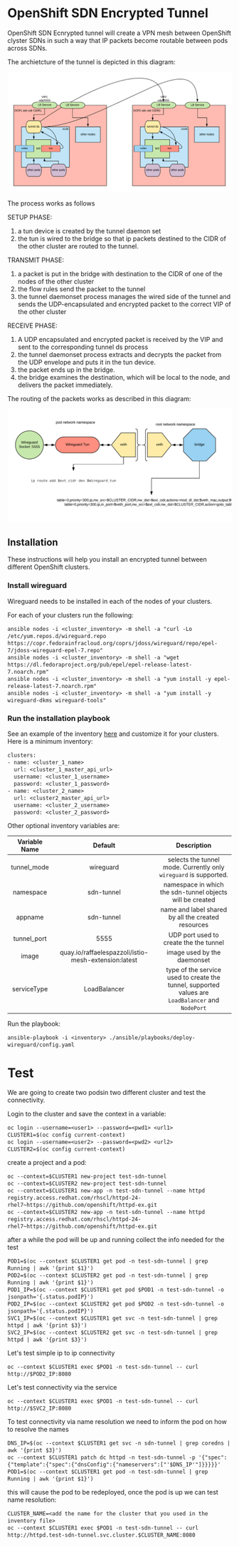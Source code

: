 # OpenShift SDN Encrypted Tunnel

OpenShift SDN Ecnrypted tunnel will create a VPN mesh between OpenShift clyster SDNs in such a way that IP packets become routable between pods across SDNs.

The archietcture of the tunnel is depicted in this diagram:

![vpn mesh](./media/VPNMesh.png)

The process works as follows

SETUP PHASE:

1. a tun device is created by the tunnel daemon set 
2. the tun is wired to the bridge so that ip packets destined to the CIDR of the other cluster are routed to the tunnel. 

TRANSMIT PHASE:

1. a packet is put in the bridge with destination to the CIDR of one of the nodes of the other cluster
2. the flow rules send the packet to the tunnel
3. the tunnel daemonset process manages the wired side of the tunnel and sends the UDP-encapsulated and encrypted packet to the correct VIP of the other cluster

RECEIVE PHASE:
 
1. A UDP encapsulated and encrypted packet is received by the VIP and sent to the corresponding tunnel ds process 
2. the tunnel daemonset process extracts and decrypts the packet from the UDP envelope and puts it in the tun device. 
3. the packet ends up in the bridge. 
4. the bridge examines the destination, which will be local to the node, and delivers the packet immediately. 


The routing of the packets works as described in this diagram:

![routing](./media/routing.png)

## Installation

These instructions will help you install an encrypted tunnel between different OpenShift clusters.

### Install wireguard

Wireguard needs to be installed in each of the nodes of your clusters.

For each of your clusters run the following:

```
ansible nodes -i <cluster_inventory> -m shell -a "curl -Lo /etc/yum.repos.d/wireguard.repo https://copr.fedorainfracloud.org/coprs/jdoss/wireguard/repo/epel-7/jdoss-wireguard-epel-7.repo"
ansible nodes -i <cluster_inventory> -m shell -a "wget https://dl.fedoraproject.org/pub/epel/epel-release-latest-7.noarch.rpm"
ansible nodes -i <cluster_inventory> -m shell -a "yum install -y epel-release-latest-7.noarch.rpm"
ansible nodes -i <cluster_inventory> -m shell -a "yum install -y wireguard-dkms wireguard-tools"

```

### Run the installation playbook

See an example of the inventory [here](./ansible/inventory) and customize it for your clusters.
Here is a minimum inventory:
```
clusters:
- name: <cluster_1_name>
  url: <cluster_1_master_api_url>
  username: <cluster_1_username>
  password: <cluster_1_password>  
- name: <cluster_2_name>
  url: <cluster2_master_api_url>
  username: <cluster_2_username>
  password: <cluster_2_password> 
```
Other optional inventory variables are:

| Variable Name  | Default  | Description  |
|:-:|:-:|:-:|
| tunnel_mode  | wireguard  | selects the tunnel mode. Currently only `wireguard` is supported.  |
| namespace  | sdn-tunnel  | namespace in which the sdn-tunnel objects will be created  |
| appname  | sdn-tunnel  | name and label shared by all the created resources  |
| tunnel_port  | 5555  | UDP port used to create the the tunnel  |
| image  | quay.io/raffaelespazzoli/istio-mesh-extension:latest  | image used by the daemonset  |
| serviceType | LoadBalancer | type of the service used to create the tunnel, supported values are `LoadBalancer` and `NodePort` |


Run the playbook:
```
ansible-playbook -i <inventory> ./ansible/playbooks/deploy-wireguard/config.yaml
```

# Test

We are going to create two podsin two different cluster and test the connectivity.

Login to the cluster and save the context in a variable:
```
oc login --username=<user1> --password=<pwd1> <url1>
CLUSTER1=$(oc config current-context)
oc login --username=<user2> --password=<pwd2> <url2>
CLUSTER2=$(oc config current-context)
```

create a project and a pod:
```
oc --context=$CLUSTER1 new-project test-sdn-tunnel
oc --context=$CLUSTER2 new-project test-sdn-tunnel
oc --context=$CLUSTER1 new-app -n test-sdn-tunnel --name httpd registry.access.redhat.com/rhscl/httpd-24-rhel7~https://github.com/openshift/httpd-ex.git
oc --context=$CLUSTER2 new-app -n test-sdn-tunnel --name httpd registry.access.redhat.com/rhscl/httpd-24-rhel7~https://github.com/openshift/httpd-ex.git
```
after a while the pod will be up and running
collect the info needed for the test
```
POD1=$(oc --context $CLUSTER1 get pod -n test-sdn-tunnel | grep Running | awk '{print $1}')
POD2=$(oc --context $CLUSTER2 get pod -n test-sdn-tunnel | grep Running | awk '{print $1}')
POD1_IP=$(oc --context $CLUSTER1 get pod $POD1 -n test-sdn-tunnel -o jsonpath='{.status.podIP}')
POD2_IP=$(oc --context $CLUSTER2 get pod $POD2 -n test-sdn-tunnel -o jsonpath='{.status.podIP}')
SVC1_IP=$(oc --context $CLUSTER1 get svc -n test-sdn-tunnel | grep httpd | awk '{print $3}')
SVC2_IP=$(oc --context $CLUSTER2 get svc -n test-sdn-tunnel | grep httpd | awk '{print $3}')
```
Let's test simple ip to ip connectivity
```
oc --context $CLUSTER1 exec $POD1 -n test-sdn-tunnel -- curl http://$POD2_IP:8080
```

Let's test connectivity via the service
```
oc --context $CLUSTER1 exec $POD1 -n test-sdn-tunnel -- curl http://$SVC2_IP:8080
```
To test connectivity via name resolution we need to inform the pod on how to resolve the names
```
DNS_IP=$(oc --context $CLUSTER1 get svc -n sdn-tunnel | grep coredns | awk '{print $3}')
oc --context $CLUSTER1 patch dc httpd -n test-sdn-tunnel -p '{"spec":{"template":{"spec":{"dnsConfig":{"nameservers":["'$DNS_IP'"]}}}}}'
POD1=$(oc --context $CLUSTER1 get pod -n test-sdn-tunnel | grep Running | awk '{print $1}')
```
this will cause the pod to be redeployed, once the pod is up we can test name resolution:
```
CLUSTER_NAME=<add the name for the cluster that you used in the inventory file>
oc --context $CLUSTER1 exec $POD1 -n test-sdn-tunnel -- curl http://httpd.test-sdn-tunnel.svc.cluster.$CLUSTER_NAME:8080
```

